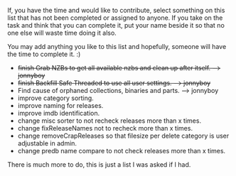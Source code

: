 If, you have the time and would like to contribute, select something on this list that has not been completed or assigned to anyone. 
If you take on the task and think that you can complete it, put your name beside it so that no one else will waste time doing it also.

You may add anything you like to this list and hopefully, someone will have the time to complete it. :)

* <s>finish Grab NZBs to get all available nzbs and clean up after itself. --> jonnyboy</s>
* <s>finish Backfill Safe Threaded to use all user settings. --> jonnyboy</s>
* Find cause of orphaned collections, binaries and parts. --> jonnyboy
* improve category sorting.
* improve naming for releases.
* improve imdb identification.
* change misc sorter to not recheck releases more than x times.
* change fixReleaseNames not to recheck more than x times.
* change removeCrapReleases so that filesize per delete category is user adjustable in admin.
* change predb name compare to not check releases more than x times.

There is much more to do, this is just a list I was asked if I had.